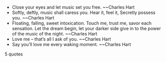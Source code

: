  - Close your eyes and let music set you free. ~~Charles Hart
 - Softly, deftly, music shall caress you. Hear it, feel it, Secretly possess you. ~~Charles Hart
 - Floating, falling, sweet intoxication. Touch me, trust me, savor each sensation. Let the dream begin, let your darker side give in to the power of the music of the night. ~~Charles Hart
 - Love me – that’s all I ask of you. ~~Charles Hart
 - Say you’ll love me every waking moment. ~~Charles Hart

5 quotes